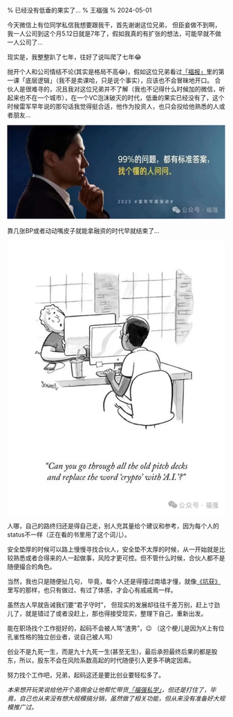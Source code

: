 % 已经没有低垂的果实了...
% 王福强
% 2024-05-01


今天微信上有位同学私信我想要跟我干，首先谢谢这位兄弟， 但臣妾做不到啊， 我一人公司到这个月5.12日就是7年了，假如我真的有扩张的想法，可能早就不做一人公司了…

现实是，我整整趴了七年，往好了说叫爬了七年😂

抛开个人和公司情结不论(其实是格局不高😂)，假如这位兄弟看过[「福报」](https://fb.afoo.me/)里的第一课「底层逻辑」（我不是卖课哈，只是说个事实），应该也不会冒昧地开口。 合伙人是很难寻的，况且我对这位兄弟并不了解（我也不记得什么时候加的微信，听起来也不在一个城市），在一个VC泡沫破灭的时代，低垂的果实已经没有了，这个时候雷军早年说的那句话我觉得挺合适，他作为投资人，也只会投给他熟悉的人或者朋友...

![](./images/leijun-99.webp)

靠几张BP或者动动嘴皮子就能拿融资的时代早就结束了…

![](./images/add-ai-to-ppt.webp)

人哪，自己的路终归还是得自己走，别人充其量给个建议和参考，因为每个人的status不一样（正在看的书里用了这个词儿）。

安全垫厚的时候可以路上慢慢寻找合伙人，安全垫不太厚的时候，从一开始就是比较熟悉或者合得来的人一起做事，风险才更可控。但不管什么时候，合伙人都不是随便撮合的角色。

当然，我也只是随便扯几句， 毕竟，每个人还是得撞过南墙才懂，就像[《坑获》](https://store.afoo.me/l/kenghuo)里写的那样，也只有做过、有过了体感，才会心有戚戚焉一样。

虽然古人早就告诫我们要“君子守时”， 但现实的发展却往往千差万别，赶上寸劲儿了，就是错过了或者没赶上，那也得接受现实，整理下自己，重新出发。

能在职场找个工作挺好的，起码不会被人骂“渣男”，😉 （这个梗儿是因为X上有位孔雀性格的独立创业者，说自己被人骂）

创业不是九死一生，而是九十九死一生(甚至无生)，最后承担最终后果的都是股东，所以，股东不会在风险系数高起的时代随便引入更多不确定因素。

努力找个工作吧，兄弟，起码这还是要比创业要轻松多了。

*本来想开玩笑说给他开个高佣金让他帮忙带货[「福强私学」](https://edu.afoo.me/)，但还是打住了，毕竟，自己也从来没有想大规模搞分销，虽然做了相关功能，但从来没有准备好大规模推广过。*


